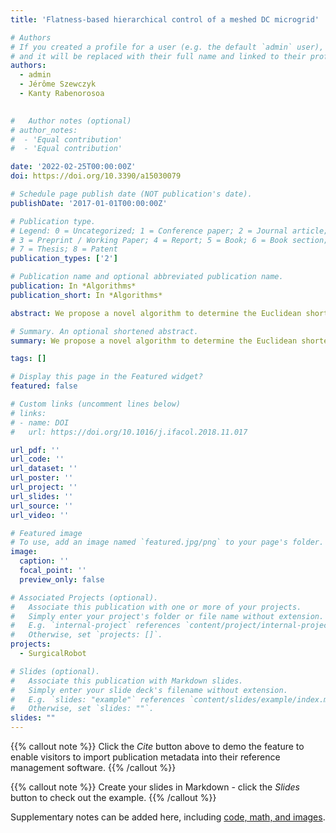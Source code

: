 ```yaml
---
title: 'Flatness-based hierarchical control of a meshed DC microgrid'

# Authors
# If you created a profile for a user (e.g. the default `admin` user), write the username (folder name) here
# and it will be replaced with their full name and linked to their profile.
authors:
  - admin
  - Jérôme Szewczyk 
  - Kanty Rabenorosoa
  

#   Author notes (optional)
# author_notes: 
#  - 'Equal contribution'
#  - 'Equal contribution'

date: '2022-02-25T00:00:00Z'
doi: https://doi.org/10.3390/a15030079

# Schedule page publish date (NOT publication's date).
publishDate: '2017-01-01T00:00:00Z'

# Publication type.
# Legend: 0 = Uncategorized; 1 = Conference paper; 2 = Journal article;
# 3 = Preprint / Working Paper; 4 = Report; 5 = Book; 6 = Book section;
# 7 = Thesis; 8 = Patent
publication_types: ['2']

# Publication name and optional abbreviated publication name.
publication: In *Algorithms*
publication_short: In *Algorithms*

abstract: We propose a novel algorithm to determine the Euclidean shortest path (ESP) from a given point (source) to another point (destination) inside a tubular space. The method is based on the observation data of a virtual particle (VP) assumed to move along this path. In the first step, the geometric properties of the shortest path inside the considered space are presented and proven. Utilizing these properties, the desired ESP can be segmented into three partitions depending on the visibility of the VP. Our algorithm will check which partition the VP belongs to and calculate the correct direction of its movement, and thus the shortest path will be traced. The proposed method is then compared to Dijkstra’s algorithm, considering different types of tubular spaces. In all cases, the solution provided by the proposed algorithm is smoother, shorter, and has a higher accuracy with a faster calculation speed than that obtained by Dijkstra’s method.

# Summary. An optional shortened abstract.
summary: We propose a novel algorithm to determine the Euclidean shortest path (ESP) from a given point (source) to another point (destination) inside a tubular space.

tags: []

# Display this page in the Featured widget?
featured: false

# Custom links (uncomment lines below)
# links:
# - name: DOI
#   url: https://doi.org/10.1016/j.ifacol.2018.11.017

url_pdf: ''
url_code: ''
url_dataset: ''
url_poster: ''
url_project: ''
url_slides: ''
url_source: ''
url_video: ''

# Featured image
# To use, add an image named `featured.jpg/png` to your page's folder.
image:
  caption: ''
  focal_point: ''
  preview_only: false

# Associated Projects (optional).
#   Associate this publication with one or more of your projects.
#   Simply enter your project's folder or file name without extension.
#   E.g. `internal-project` references `content/project/internal-project/index.md`.
#   Otherwise, set `projects: []`.
projects:
  - SurgicalRobot

# Slides (optional).
#   Associate this publication with Markdown slides.
#   Simply enter your slide deck's filename without extension.
#   E.g. `slides: "example"` references `content/slides/example/index.md`.
#   Otherwise, set `slides: ""`.
slides: ""
---
```


{{% callout note %}}
Click the _Cite_ button above to demo the feature to enable visitors to import publication metadata into their reference management software.
{{% /callout %}}

{{% callout note %}}
Create your slides in Markdown - click the _Slides_ button to check out the example.
{{% /callout %}}

Supplementary notes can be added here, including [code, math, and images](https://wowchemy.com/docs/writing-markdown-latex/).
